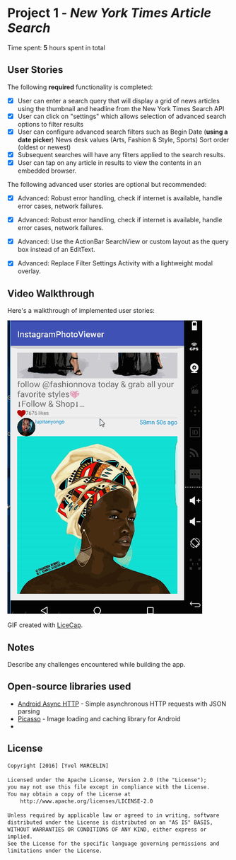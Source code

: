 # Project 1 - *New York Times Article Search*


Time spent: **5** hours spent in total

## User Stories

The following **required** functionality is completed:

* [x] User can enter a search query that will display a grid of news articles using the thumbnail and headline from the New York Times Search API
* [x] User can click on "settings" which allows selection of advanced search options to filter results
* [x] User can configure advanced search filters such as
       Begin Date (**using a date picker**)
       News desk values (Arts, Fashion & Style, Sports)
	   Sort order (oldest or newest)
* [x] Subsequent searches will have any filters applied to the search results.
* [x] User can tap on any article in results to view the contents in an embedded browser.

The following advanced user stories are optional but recommended:

* [x] Advanced: Robust error handling, check if internet is available, handle error cases, network failures.
* [x] Advanced: Robust error handling, check if internet is available, handle error cases, network failures.
* [x] Advanced: Use the ActionBar SearchView or custom layout as the query box instead of an EditText.
* [x] Advanced: Replace Filter Settings Activity with a lightweight modal overlay.


## Video Walkthrough 

Here's a walkthrough of implemented user stories:

<img src='https://github.com/Marvel29/NewYorkTimesArticleSearch/blob/master/Essai3.gif' title='Video Walkthrough' width='' alt='Video Walkthrough' />

GIF created with [LiceCap](http://www.cockos.com/licecap/).

## Notes

Describe any challenges encountered while building the app.

## Open-source libraries used

- [Android Async HTTP](https://github.com/loopj/android-async-http) - Simple asynchronous HTTP requests with JSON parsing
- [Picasso](http://square.github.io/picasso/) - Image loading and caching library for Android
- 

## License

    Copyright [2016] [Yvel MARCELIN]

    Licensed under the Apache License, Version 2.0 (the "License");
    you may not use this file except in compliance with the License.
    You may obtain a copy of the License at
        http://www.apache.org/licenses/LICENSE-2.0

    Unless required by applicable law or agreed to in writing, software
    distributed under the License is distributed on an "AS IS" BASIS,
    WITHOUT WARRANTIES OR CONDITIONS OF ANY KIND, either express or implied.
    See the License for the specific language governing permissions and
    limitations under the License.
